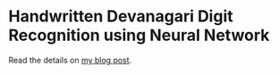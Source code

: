 # Handwritten Devanagari Digit Recognition using Neural Network

Read the details on [my blog post](http://www.thelacunablog.com/?p=9219&preview=true).
